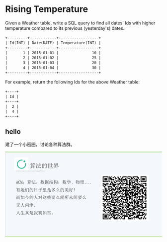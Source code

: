 # Rising Temperature

Given a Weather table, write a SQL query to find all dates' Ids with higher temperature compared to its previous (yesterday's) dates.  

```
+---------+------------+------------------+
| Id(INT) | Date(DATE) | Temperature(INT) |
+---------+------------+------------------+
|       1 | 2015-01-01 |               10 |
|       2 | 2015-01-02 |               25 |
|       3 | 2015-01-03 |               20 |
|       4 | 2015-01-04 |               30 |
+---------+------------+------------------+
```

For example, return the following Ids for the above Weather table:  

```
+----+
| Id |
+----+
|  2 |
|  4 |
+----+
```

## hello

建了一个小密圈，讨论各种算法群。  

![小密圈](/images/suanfa_xiaomiquan.jpg)

